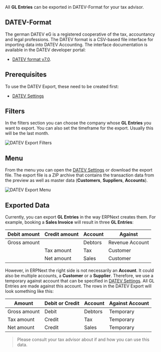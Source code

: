 <!-- add-breadcrumbs -->

All **GL Entries** can be exported in DATEV-Format for your tax advisor.

## DATEV-Format

The german DATEV eG is a registered cooperative of the tax, accountancy and legal professions. The DATEV format is a CSV-based file interface for importing data into DATEV Accounting. The interface documentation is available in the DATEV developer portal:

- [DATEV format v7.0](https://developer.datev.de/portal/system/files/files/book/datev_format_v7.0.zip).

## Prerequisites

To use the DATEV Export, these need to be created first:

- [DATEV Settings](/docs/user/manual/en/regional/germany/datev-settings)

## Filters

In the filters section you can choose the company whose **GL Entries** you want to export. You can also set the timeframe for the export. Usually this will be the last month.

![DATEV Export Filters](/docs/assets/img/regional/germany/datev-export-filters.png)

## Menu

From the menu you can open the [DATEV Settings](/docs/user/manual/en/regional/germany/datev-settings) or download the export file. The export file is a ZIP archive that contains the transaction data from the preview as well as master data (**Customers**, **Suppliers**, **Accounts**).

![DATEV Export Menu](/docs/assets/img/regional/germany/datev-export-menu.png)

## Exported Data

Currently, you can export **GL Entries** in the way ERPNext creates them. For example, booking a **Sales Invoice** will result in three **GL Entries**:

| Debit amount | Credit amount | Account | Against         |
|--------------|---------------|---------|-----------------|
| Gross amount |               | Debtors | Revenue Account |
|              | Tax amount    | Tax     | Customer        |
|              | Net amount    | Sales   | Customer        |

However, in ERPNext the right side is not necessarily an **Account**. It could also be multiple accounts, a **Customer** or a **Supplier**. Therefore, we use a temporary against account that can be specified in [DATEV Settings](/docs/user/manual/en/regional/germany/datev-settings.md). All GL Entries are made against this account. The rows in the DATEV Export will look something like this:

| Amount       | Debit or Credit | Account | Against Account |
|--------------|-----------------|---------|-----------------|
| Gross amount | Debit           | Debtors | Temporary       |
| Tax amount   | Credit          | Tax     | Temporary       |
| Net amount   | Credit          | Sales   | Temporary       |

> Please consult your tax advisor about if and how you can use this data.
